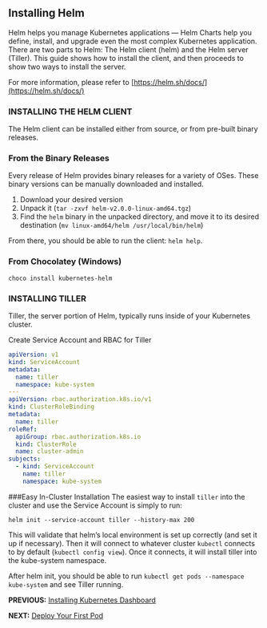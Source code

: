 ## Installing Helm

Helm helps you manage Kubernetes applications — Helm Charts help you define, install, and upgrade even the most complex Kubernetes application. There are two parts to Helm: The Helm client (helm) and the Helm server (Tiller). This guide shows how to install the client, and then proceeds to show two ways to install the server.

For more information, please refer to [https://helm.sh/docs/](https://helm.sh/docs/)

### INSTALLING THE HELM CLIENT
The Helm client can be installed either from source, or from pre-built binary releases.

### From the Binary Releases
Every release of Helm provides binary releases for a variety of OSes. These binary versions can be manually downloaded and installed.

1. Download your desired version
2. Unpack it (`tar -zxvf helm-v2.0.0-linux-amd64.tgz`)
3. Find the `helm` binary in the unpacked directory, and move it to its desired destination (`mv linux-amd64/helm /usr/local/bin/helm`)

From there, you should be able to run the client: `helm help`.

### From Chocolatey (Windows)
```
choco install kubernetes-helm
```

### INSTALLING TILLER
Tiller, the server portion of Helm, typically runs inside of your Kubernetes cluster.

Create Service Account and RBAC for Tiller
```yaml
apiVersion: v1
kind: ServiceAccount
metadata:
  name: tiller
  namespace: kube-system
---
apiVersion: rbac.authorization.k8s.io/v1
kind: ClusterRoleBinding
metadata:
  name: tiller
roleRef:
  apiGroup: rbac.authorization.k8s.io
  kind: ClusterRole
  name: cluster-admin
subjects:
  - kind: ServiceAccount
    name: tiller
    namespace: kube-system
```    

###Easy In-Cluster Installation
The easiest way to install `tiller` into the cluster and use the Service Account is simply to run:
```
helm init --service-account tiller --history-max 200
```

This will validate that helm’s local environment is set up correctly (and set it up if necessary). Then it will connect to whatever cluster `kubectl` connects to by default (`kubectl config view`). Once it connects, it will install tiller into the kube-system namespace.

After helm init, you should be able to run `kubectl get pods --namespace kube-system` and see Tiller running.


**PREVIOUS:** [Installing Kubernetes Dashboard](dashboard.md)

**NEXT:** [Deploy Your First Pod](deploy_first_pod.md)
